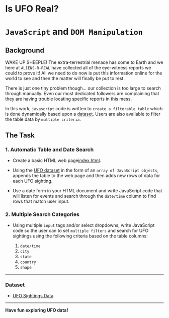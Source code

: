 # Is UFO Real?
# `JavaScript` and `DOM Manipulation`

## Background

WAKE UP SHEEPLE! The extra-terrestrial menace has come to Earth and we here at `ALIENS-R-REAL` have collected all of the eye-witness reports we could to prove it! All we need to do now is put this information online for the world to see and then the matter will finally be put to rest.

There is just one tiny problem though... our collection is too large to search through manually. Even our most dedicated followers are complaining that they are having trouble locating specific reports in this mess.

In this work, `javascript` code is written to `create a filterable table` which is done dynamically based upon a [dataset](static/js/data.js). Users are also available to filter the table data by `multiple criteria`.

## The Task

### 1. Automatic Table and Date Search

* Create a basic HTML web page[index.html](index.html).

* Using the [UFO dataset](static/js/data.js) in the form of an `array of JavaScript objects`, appends the table to the web page and then adds new rows of data for each UFO sighting.

* Use a date form in your HTML document and write JavaScript code that will listen for events and search through the `date/time` column to find rows that match user input.

### 2. Multiple Search Categories

* Using multiple `input` tags and/or select dropdowns, write JavaScript code so the user can to set `multiple filters` and search for UFO sightings using the following criteria based on the table columns:

  1. `date/time`
  2. `city`
  3. `state`
  4. `country`
  5. `shape`

- - -

### Dataset

* [UFO Sightings Data](static/js/data.js)

- - -

**Have fun exploring UFO data!**

